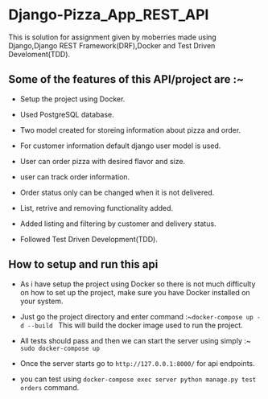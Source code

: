 # Django-Pizza_App_REST_API
This is solution for assignment given by moberries  made using Django,Django REST Framework(DRF),Docker and Test Driven Develoment(TDD).

## Some of the features of this API/project are :~

* Setup the project using Docker.

* Used PostgreSQL database.

* Two model created for storeing information about pizza and order.

* For customer information default django user model is used.

* User can order pizza with desired flavor and size.

* user can track order information.

* Order status only can be changed when it is not delivered.

* List, retrive and removing functionality added.

* Added listing and filtering by customer and delivery status.

* Followed Test Driven Development(TDD).


## How to setup and run this api

* As i have setup the project using Docker so there is not much difficulty on how to set up the project, make sure you have Docker installed on your system.


* Just go the project directory and enter command :~`docker-compose up -d --build `  This will build the docker image used to run the project.


* All tests should pass and then we can start the server using simply :~ `sudo docker-compose up`

* Once the server starts go to `http://127.0.0.1:8000/` for api endpoints.

* you can test using `docker-compose exec server python manage.py test orders` command.

